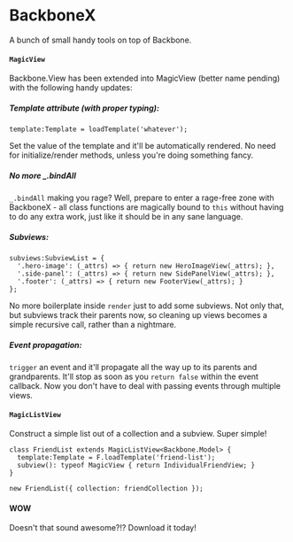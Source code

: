 # BackboneX

A bunch of small handy tools on top of Backbone.

#### `MagicView`

Backbone.View has been extended into MagicView (better name pending) with the following handy updates:

##### Template attribute (with proper typing):

    template:Template = loadTemplate('whatever');

Set the value of the template and it'll be automatically rendered. No need for initialize/render methods, unless you're doing something fancy.

##### No more _.bindAll

`_.bindAll` making you rage? Well, prepare to enter a rage-free zone with BackboneX - all class functions are magically bound to `this` without having to do any extra work, just like it should be in any sane language. 

##### Subviews:

    subviews:SubviewList = {
      '.hero-image': (_attrs) => { return new HeroImageView(_attrs); },
      '.side-panel': (_attrs) => { return new SidePanelView(_attrs); },
      '.footer': (_attrs) => { return new FooterView(_attrs); }
    };

No more boilerplate inside `render` just to add some subviews. Not only that, but subviews track their parents now, so cleaning up views becomes a simple recursive call, rather than a nightmare.

##### Event propagation:

`trigger` an event and it'll propagate all the way up to its parents and grandparents. It'll stop as soon as you `return false` within the event callback. Now you don't have to deal with passing events through multiple views.

#### `MagicListView`

Construct a simple list out of a collection and a subview. Super simple!

    class FriendList extends MagicListView<Backbone.Model> {
      template:Template = F.loadTemplate('friend-list');
      subview(): typeof MagicView { return IndividualFriendView; }
    }
    
    new FriendList({ collection: friendCollection });

#### WOW

Doesn't that sound awesome?!? Download it today!
